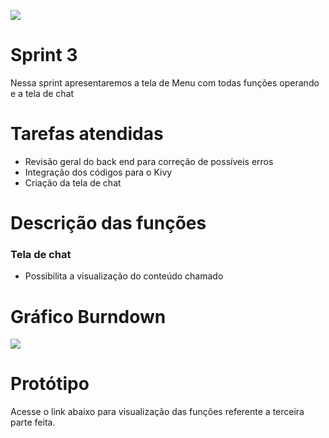 <!DOCTYPE html>

<p align="left">
  <img src="https://github.com/TheLooksDatabase/Julius/blob/main/3)%20Images/Backlog/backlog%204.png" />
</p>  

<h1 align="left">Sprint 3</h1>

  Nessa sprint apresentaremos a tela de Menu com todas funções operando e a tela de chat



<h1 align="left">Tarefas atendidas</h1>

- Revisão geral do back end para correção de possíveis erros
- Integração dos códigos para o Kivy
- Criação da tela de chat


<h1 align="left">Descrição das funções</h1>

### Tela de chat

- Possibilita a visualização do conteúdo chamado

<h1 align="left">Gráfico Burndown</h1>
<p align="left">
  <img src="https://github.com/TheLooksDatabase/Julius/blob/main/3)%20Images/grafico%203%20sprint.PNG"/>
</p> 



<h1 align="left">Protótipo</h1>

  Acesse o link abaixo para visualização das funções referente a terceira parte feita.
  

					  

